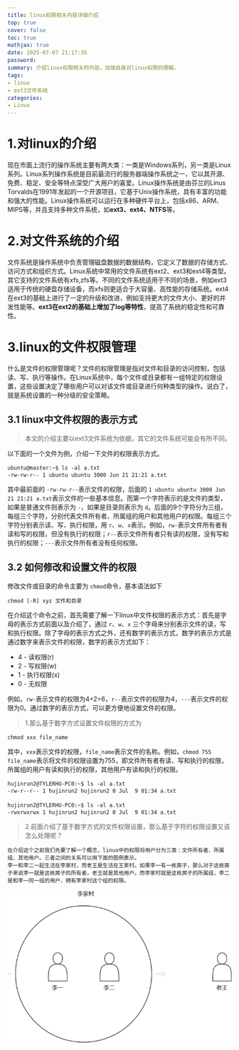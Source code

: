 ```yaml
---
title: linux权限相关内容详细介绍
top: true
cover: false
toc: true
mathjax: true
date: 2025-07-07 21:17:35
password:
summary: 介绍linux权限相关的内容，加强自身对linux权限的理解。
tags:
- linux
- ext3文件系统
categories:
- Linux
---
```

# 1.对linux的介绍

现在市面上流行的操作系统主要有两大类：一类是Windows系列，另一类是Linux系列。Linux系列操作系统是目前最流行的服务器端操作系统之一，它以其开源、免费、稳定、安全等特点深受广大用户的喜爱。Linux操作系统是由芬兰的Linus Torvalds在1991年发起的一个开源项目，它基于Unix操作系统，具有丰富的功能和强大的性能。Linux操作系统可以运行在多种硬件平台上，包括x86、ARM、MIPS等，并且支持多种文件系统，如**ext3、ext4、NTFS**等。

# 2.对文件系统的介绍

文件系统是操作系统中负责管理磁盘数据的数据结构，它定义了数据的存储方式、访问方式和组织方式。Linux系统中常用的文件系统有ext2、ext3和ext4等类型。其它支持的文件系统有xfs,zfs等。不同的文件系统适用于不同的场景，例如ext3适用于传统的硬盘存储设备，而xfs则更适合于大容量、高性能的存储系统。ext4在ext3的基础上进行了一定的升级和改进，例如支持更大的文件大小、更好的并发性能等。**ext3在ext2的基础上增加了log等特性**，提高了系统的稳定性和可靠性。

# 3.linux的文件权限管理

什么是文件的权限管理呢？文件的权限管理是指对文件和目录的访问控制，包括读、写、执行等操作。在Linux系统中，每个文件或目录都有一组特定的权限设置，这些设置决定了哪些用户可以对该文件或目录进行何种类型的操作。说白了，就是系统设置的一种分级的安全策略。

## 3.1 linux中文件权限的表示方式

> 本文的介绍主要以ext3文件系统为依据，其它的文件系统可能会有所不同。

以下面的一个文件为例，介绍一下文件的权限表示方式。

```shell
ubuntu@master:~$ ls -al a.txt 
-rw-rw-r-- 1 ubuntu ubuntu 3000 Jun 21 21:21 a.txt
```

其中最前面的 `-rw-rw-r--`表示文件的权限，后面的 `1 ubuntu ubuntu 3000 Jun 21 21:21 a.txt`表示文件的一些基本信息。而第一个字符表示的是文件的类型，如果是普通文件则表示为 `-`，如果是目录则表示为 `d`。后面的9个字符分为三组，每组三个字符，分别代表文件所有者、所属组的用户和其他用户的权限。每组三个字符分别表示读、写、执行权限，用 `r`、`w`、`x`表示。例如，`rw-`表示文件所有者有读和写的权限，但没有执行的权限；`r--`表示文件所有者只有读的权限，没有写和执行的权限；`---`表示文件所有者没有任何权限。

## 3.2 如何修改和设置文件的权限

修改文件或目录的命令主要为 `chmod`命令，基本语法如下

```shell
chmod [-R] xyz 文件和目录
```
在介绍这个命令之前，首先需要了解一下linux中文件权限的表示方式：首先是字母的表示方式前面以及介绍了，通过 `r`、`w`、`x` 三个字母来分别表示文件的读，写和执行权限。除了字母的表示方式之外，还有数字的表示方式，数字的表示方式是通过数字来表示文件的权限，数字的表示方式如下：
- 4 - 读权限(r)
- 2 - 写权限(w)
- 1 - 执行权限(x)
- 0 - 无权限

例如，`rw-`表示文件的权限为4+2=6，`r--`表示文件的权限为4，`---`表示文件的权限为0。通过数字的表示方式，可以更方便地设置文件的权限。
> 1.那么基于数字方式设置文件权限的方式为
```shell
chmod xxx file_name
```
其中，`xxx`表示文件的权限，`file_name`表示文件的名称。例如，`chmod 755 file_name`表示将文件的权限设置为755，即文件所有者有读、写和执行的权限，所属组的用户有读和执行的权限，其他用户有读和执行的权限。
    
``` shell
hujinrun2@TYLERHU-PC0:~$ ls -al a.txt
-rw-r--r-- 1 hujinrun2 hujinrun2 0 Jul  9 01:34 a.txt

hujinrun2@TYLERHU-PC0:~$ ls -al a.txt
-rwxrwxrwx 1 hujinrun2 hujinrun2 0 Jul  9 01:34 a.txt
```
> 2.前面介绍了基于数字方式的文件权限设置，那么基于字符的权限设置又该怎么处理呢？

    在介绍这个之前我们先要了解一个概念，linux中的权限将用户分为三类：文件所有者、所属组、其他用户。三者之间的关系可以用下面的图例表示。
    李一和李二一起生活在李家村，而老王是生活在王家村。如果李一有一栋房子，那么对于这栋房子来说李一就是这栋房子的所有者，老王就是其他用户。而李家村就是这栋房子的所属组，李二是和李一同一组的用户，拥有李家村这个组的权限。
![](https://raw.githubusercontent.com/hujinrun-github/blog_images/master/20250709015519.png)
